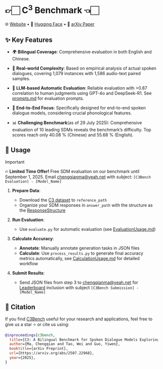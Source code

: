 # 👉🏻 C<sup>3</sup> Benchmark 👈🏻

🌐 <a href="https://step-out.github.io/C3-web" target="_blank">Website</a>  •  🤗 <a href="https://huggingface.co/datasets/ChengqianMa/C3" target="_blank">Hugging Face</a>  •  📃 <a href="https://arxiv.org/abs/2507.22968" target="_blank">arXiv Paper</a> 

## ✨ Key Features

* 🌍 **Bilingual Coverage**: Comprehensive evaluation in both English and Chinese.

* 🎯 **Real-world Complexity**: Based on empirical analysis of actual spoken dialogues, covering 1,079 instances with 1,586 audio-text paired samples.

* 💪 **LLM-based Automatic Evaluation**: Reliable evaluation with >0.87 correlation to human judgments using GPT-4o and DeepSeek-R1. See [prompts.md](prompts.md) for evaluation prompts.
* 🎵 **End-to-End Focus**: Specifically designed for end-to-end spoken dialogue models, considering crucial phonological features.

* 📊 **Challenging Benchmark**(as of 29 July 2025): Comprehensive evaluation of 10 leading SDMs reveals the benchmark’s difficulty. Top scores reach only 40.08 % (Chinese) and 55.68 % (English).

## 🚀 Usage

> [!Important]
> 🔥 **Limited Time Offer!** Free SDM evaluation on our benchmark until September 1, 2025. Email chengqianma@yeah.net with subject: `[C3Bench Evaluation] - [Model_Name]`

1. **Prepare Data**: 
   - Download the [C3 dataset](https://huggingface.co/datasets/ChengqianMa/C3) to `reference_path`
   - Organize your SDM responses in `answer_path` with the structure as the [ResponseStructure](ResponseStructure.md)

2. **Run Evaluation**:
   - Use `evaluate.py` for automatic evaluation (see [EvaluationUsage.md](EvaluationUsage.md))

3. **Calculate Accuracy**:
   - **Annotate**: Manually annotate generation tasks in JSON files
   - **Calculate**: Use `process_results.py` to generate final accuracy metrics automatically, see [CalculationUsage.md](CalculationUsage.md) for detailed workflow

4. **Submit Results**:
   - Send JSON files from step 3 to chengqianma@yeah.net for [Leaderboard](https://step-out.github.io/C3-web) inclusion with subject `[C3Bench Submission] - [Model_Name]`

## 📖 Citation

If you find [C3Bench](https://github.com/step-out/C3Bench) useful for your research and applications, feel free to give us a star ⭐ or cite us using:

```bibtex
@inproceedings{c3bench,
  title={C3: A Bilingual Benchmark for Spoken Dialogue Models Exploring Challenges in Complex Conversations},
  author={Ma, Chengqian and Tao, Wei and Guo, Yiwen},
  booktitle={arXiv Preprint},
  url={https://arxiv.org/abs/2507.22968},
  year={2025},
}
```
